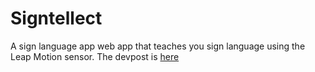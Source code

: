 # Signtellect

A sign language app web app that teaches you sign language using the Leap Motion sensor. The devpost is <a href="https://devpost.com/software/signtology"> here </a>
